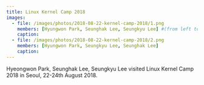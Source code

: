 ```yaml
---
title: Linux Kernel Camp 2018
images:
  - file: /images/photos/2018-08-22-kernel-camp-2018/1.png
    members: [Hyungwon Park, Seunghak Lee, Seungkyu Lee] #(from left to right)
    caption: 
  - file: /images/photos/2018-08-22-kernel-camp-2018/2.png
    members: [Hyungwon Park, Seungkyu Lee, Seunghak Lee]
    caption:
---
```


Hyeongwon Park, Seunghak Lee, Seungkyu Lee visited Linux Kernel Camp 2018 in Seoul, 22-24th August 2018.